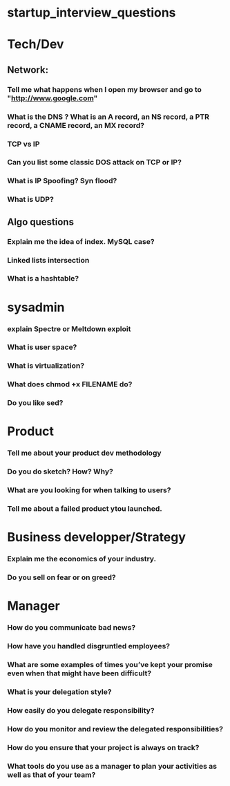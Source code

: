 # startup_interview_questions

# Tech/Dev

## Network:

### Tell me what happens when I open my browser and go to "http://www.google.com"

### What is the DNS ? What is an A record, an NS record, a PTR record, a CNAME record, an MX record?

### TCP vs IP

### Can you list some classic DOS attack on TCP or IP?

### What is IP Spoofing? Syn flood?

### What is UDP?


## Algo questions

### Explain me the idea of index. MySQL case?

### Linked lists intersection

### What is a hashtable?

# sysadmin

### explain Spectre or Meltdown exploit

### What is user space?

### What is virtualization?

### What does chmod +x FILENAME do?

### Do you like sed?

# Product

### Tell me about your product dev methodology

### Do you do sketch? How? Why?

### What are you looking for when talking to users?

### Tell me about a failed product ytou launched.

# Business developper/Strategy

### Explain me the economics of your industry.

### Do you sell on fear or on greed?

# Manager

### How do you communicate bad news?
### How have you handled disgruntled employees?
### What are some examples of times you’ve kept your promise even when that might have been difficult?


### What is your delegation style?
### How easily do you delegate responsibility?
### How do you monitor and review the delegated responsibilities?

### How do you ensure that your project is always on track?
### What tools do you use as a manager to plan your activities as well as that of your team?

